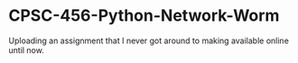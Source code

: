 # CPSC-456-Python-Network-Worm
Uploading an assignment that I never got around to making available online until now. 

